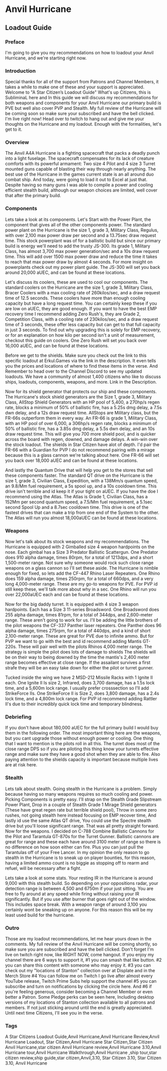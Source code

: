 # Anvil Hurricane
## Loadout Guide

### Preface
I'm going to give you my recommendations on how to loadout your Anvil Hurricane, and we're starting right now.

### Introduction
Special thanks for all of the support from Patrons and Channel Members, it takes a while to make one of these and your support is appreciated. Welcome to "A Star Citizen’s Loadout Guide" What's up Citizens, this is SubliminaL here and In this guide we will discuss my recommendations for both weapons and components for your Anvil Hurricane our primary build is PVE but well also cover PVP and Stealth. My full review of the Hurricane will be coming soon so make sure your subscribed and have the bell clicked. I'm live right now! Head over to twitch to hang out and give me your thoughts on the Hurricane and my loadout. Enough with the formalities, let's get to it.

### Overview
The Anvil A4A Hurricane is a fighting spacecraft that packs a deadly punch into a light fuselage. The spacecraft compensates for its lack of creature comforts with its powerful armament: Two size 4 Pilot and 4 size 3 Turret mounted guns capable of blasting their way through nearly anything. The best use of the Hurricane in the games current state is an all around duo combat ship. And today, were going to load it out to Excel at just that. Despite having so many guns I was able to compile a power and cooling efficient stealth build, although our weapon choices are limited, well cover that after the primary build.

### Components
Lets take a look at its components. Let's Start with the Power Plant, the component that gives all of the other components power. The standard power plant on the Hurricane is the size 1, grade 3, Military Class, Regulus, with over 2,100 max power draw per second and a 13.75sec draw request time. This stock powerplant was of for a ballistic build but since our primary build is energy we'll need to add the trusty JS-300. Its grade 1,  Military Class, has almost 3,700 max power generation/sec and a 10s draw request time. This will add over 1500 max power draw and reduce the time it takes to reach that max power draw by almost 4 seconds. For more insight on powerplants check out my power plant guide. The JS-300 will set you back around 20,000 aUEC, and can be found at these locations.

[comment]: # (To find out why upgrading this has no purpose other than shaving .7 seconds off your EMP recover time check out my power plant guide.)

Let's discuss its coolers, these are used to cool our components. The standard coolers on the Hurricane are the size 1, grade 3, Military Class, Bracer Coolers with a max cooling rate of 260kilos/sec, and a draw request time of 12.5 seconds. These coolers have more than enough cooling capacity but have a long request time. You can certainly keep these if you are low on aUEC, they are good enough. If you want to have the best EMP recovery time I recommend adding Zero Rush's, they are Grade 2, Competition Class, with a cooling rate of 230kilos/sec, and a draw request time of 3 seconds, these offer less capacity but can get to that full capacity in just 3 seconds. To find out why upgrading this is solely for EMP recovery, or for an explanation on how kilo per second isn't a unit of measurement, checkout this guide on coolers. One Zero Rush will set you back over 16,000 aUEC, and can be found at these locations.

Before we get to the shields. Make sure you check out the link to this specific loadout at Erkul.Games via the link in the description. It even tells you the prices and locations of where to find these items in the verse. And Remember to head over to the Channel Discord to see my updated loadouts. We have a community of almost 1,400 citizens who like to discuss ships, loadouts, components, weapons, and more. Link in the Description.

Now for its shield generator that protects our ship and these components. The Hurricane's stock shield generators are the Size 1, grade 3, Military Class, AllStop Shield Generators with an HP pool of 5,400, a 270hp/s regen rate, blocks a minimum of 50% of ballistic fire, has a 5.25s dmg delay, a 7.5s dwn delay, and a 12s draw request time. AllStops are Military class, but the FR-66s outperform them in every way. An FR-66 is grade 1, Military Class, with an HP pool of over 6,000, a 306hp/s regen rate, blocks a minimum of 50% of ballistic fire, has a 3.85s dmg delay, a 5.5s dwn delay, and an 10s draw request time. This will give you 700 more shield pool, and is quicker across the board with regen, downed, and damage delays. A win-win over the stock loadout. The shields in Star Citizen have alot of depth. I'd pair the FR-66 with a Guardian for PVP I do not recommend pairing with a mirage because this is a glass cannon we're talking about here. One FR-66 will set you back over 18,000 aUEC and can be found at these locations.

[comment]: # (It should be noted that there is a better shield combo in my opinion. If you own either a Banu Defender or Esperia Prowler pairing one FR-76 with a Sukoran from those ships is great. The Sukoran has 100% Ballistic Resistance so it will need to be taken completely down before you can take hull damage. Unfortunately if you don't own either of these ships there is no way to get access to the Sukoran.)

And lastly the Quantum Drive that will help you get to the stores that sell these components faster. The standard QT drive on the Hurricane is the size 1, grade 3, Civilian Class, Expedition, with a 138Mm/s quantum speed, an 9.8/Mm fuel requirement, a 5s spool up, and a 10s cooldown time. This drive isn't terrible and id keep it if your tight on aUEC. If you have the doe I recommend using the Atlas. The Atlas is Grade 1, Civilian Class, has a 152Mm per second quantum speed, a 7.5/Mm fuel requirement, a 5.1sec second Spool Up and a 8.7sec cooldown time. This drive is one of the fastest drives that can make a trip from one end of the System to the other. The Atlas will run you almost 18,000aUEC can be found at these locations.

[comment]: # (In the games current state, I only need to be able to make a trip from PO to MicroTech without needing to refuel.)

### Weapons
Now let's talk about its stock weapons and my recommendations. The Hurricane is equipped with 2 Gimballed size 4 weapon hardpoints on the nose. Each gimbal has a Size 3 Predator Ballistic Scattergun. One Predator does 910 alpha damage, times 80rpm, for a total of 1213dps, and a short 1,500-meter range. Not sure why someone would rock such close range weapons on a glass cannon so I'll set these aside. The Hurricane is nimble enough for fixed, so lets add the CF-447 Rhino Laser Repeaters. One Rhino does 159 alpha damage, times 250rpm, for a total of 660dps, and a very long 4,000-meter range. These are my go-to weapons for PVE. For PVP id still keep these, we'll talk more about why in a sec. One Rhino will run you over 22,000aUEC each and can be found at these locations.

Now for the big daddy turret. It is equipped with 4 size 3 weapon hardpoints. Each has a Size 3 11-series Broadsword. One Broadsword does 255 alpha damage, times 81rpm, for a total of 344dps, and 2,600-meter range. These aren't going to work for us. I'll be adding the little brothers of the pilot weapons the CF-337 Panther laser repeaters. One Panther does 96 alpha damage, times 275rpm, for a total of 440dps, and a kind of short 2,100-meter range. These are great for PVE due to infinite ammo. But for PVP we want to go with the best and id recommend adding Mantis GT-220s. These will pair well with the pilots Rhinos 4,000 meter range. The strategy is simple the pilot does lots of damage to shields The shields will be on their way to being downed by the time the mantis's 2,400 meter range becomes effective at close range. If the assailant survives a first strafe they will be an easy take down for either the pilot or turret gunner.

Tucked inside the wing we have 2 MSD-212 Missile Racks with 1 Ignite II each. One Ignite II Is size 2, Infrared, does 3,700 damage, has a 1.5s lock time, and a 5,600m lock range. I usually prefer crosssection so I'll add StrikeForce IIs. One StrikeForce II is Size 2, does 3,800 damage, has a 2.4s lock time, and a 4,800m lock range. For PVP id recommend adding Rattler II's  due to their incredibly quick lock time and temporary blindness.

### Debriefing
If you don't have about 180,000 aUEC for the full primary build I would buy them in the following order. The most important thing here are the weapons, but you cant upgrade those without enough power or cooling. One thing that I want to mention is the pilots roll in all this. The turret does most of the close range DPS so if you are piloting this thing know your turrets effective range and make sure they have a good shot when they are able to fire. Also paying attention to the shields capacity is important because multiple lives are at risk here.

### Stealth
Lets talk about stealth. Going stealth in the Hurricane is a problem. Simply because having so many weapons requires so much cooling and power. Picking Components is pretty easy. I'll strap on the Stealth Grade Slipstream Power Plant, Drop in a couple of Stealth Grade 1 Mirage Shield generators (These have great regen rate but terrible shield pool), Throw in some zero rushes, not going stealth here instead focusing on EMP recover time, And lastly id use the same Atlas QT drive, You could use the Spectre stealth drive but you'll loose significant range. That was all pretty straight forward. Now for the weapons. I decided on C-788 Combine Ballistic Cannons for the Pilot and Tarantula GT-870s for the Turret Gunner. Ballistic cannons are great for range and these each have around 3100 meter of range so there is no difference on how soon either can fire. Plus you can just pull the Tarantulas off of your Free Lancer. In my opinion the only reason to go stealth in the Hurricane is to sneak up on player bounties, for this reason, having a limited ammo count is no biggie as stopping off to rearm and refuel, will be necessary after a fight.

Lets take a look at some stats. Your resting IR in the Hurricane is around 9,000 with this stealth build. So depending on your oppositions radar, your detection range is between 4,500 and 6750m if your just sitting. You are free to fly around at any speed while firing without raising your IR significantly. But if you use after burner that goes right out of the window. This includes space break. With a weapon range of around 3,100 you certainly wont be sneaking up on anyone. For this reason this will be my least used build for the hurricane.

### Outro
Those are my loadout recommendations, let me hear yours down in the comments. My full review of the Anvil Hurricane will be coming shortly, so make sure you are subscribed and have the bell clicked. Don't forget I'm live on twitch right now, like RIGHT NOW, come hangout. If you enjoy my channel there are 6 ways to support it, #1 you can smash that like button. #2 you can share this content with someone who may enjoy it. #3 you can check out my "locations of Stanton" collection over at Displate and in the Merch Store #4 You can follow me on Twitch I go live after almost every YouTube release, Twitch Prime Subs help support the channel #5 you can subscribe and turn on notifications by clicking the circle here. And #6 if you're feeling generous, consider becoming a Channel Member or even better a Patron. Some Pledge perks can be seen here, Including desktop versions of my locations of Stanton collection available to all patrons and members. If not just sticking around until the end is greatly appreciated. Until next time Citizens, I'll see you in the verse.

### Tags
A Star Citizens Loadout Guide,Anvil Hurricane,Anvil Hurricane Review,Anvil Hurricane Loadout, Star Citizen,Anvil Hurricane Star Citizen,Star Citizen Anvil Hurricane,star citizen Anvil Hurricane review,Anvil Hurricane 3.10,Anvil Hurricane tour,Anvil Hurricane Walkthrough,Anvil Hurricane ,ship tour,star citizen review,ship guide,star citizen,Anvil,3.10, Star Citizen 3.10, Star Citizen 3.10, Anvil Hurricane

